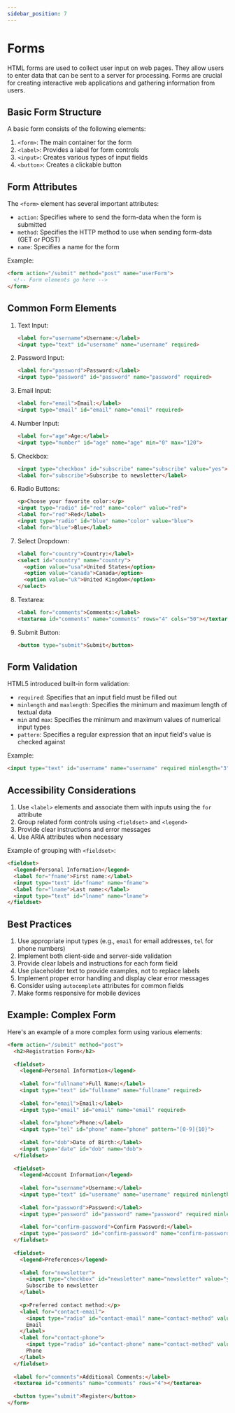 ```yaml
---
sidebar_position: 7
---
```


# Forms

HTML forms are used to collect user input on web pages. They allow users to enter data that can be sent to a server for processing. Forms are crucial for creating interactive web applications and gathering information from users.

## Basic Form Structure

A basic form consists of the following elements:

1. `<form>`: The main container for the form
2. `<label>`: Provides a label for form controls
3. `<input>`: Creates various types of input fields
4. `<button>`: Creates a clickable button

## Form Attributes

The `<form>` element has several important attributes:

- `action`: Specifies where to send the form-data when the form is submitted
- `method`: Specifies the HTTP method to use when sending form-data (GET or POST)
- `name`: Specifies a name for the form

Example:
```html
<form action="/submit" method="post" name="userForm">
  <!-- Form elements go here -->
</form>
```

## Common Form Elements

1. Text Input:
   ```html
   <label for="username">Username:</label>
   <input type="text" id="username" name="username" required>
   ```

2. Password Input:
   ```html
   <label for="password">Password:</label>
   <input type="password" id="password" name="password" required>
   ```

3. Email Input:
   ```html
   <label for="email">Email:</label>
   <input type="email" id="email" name="email" required>
   ```

4. Number Input:
   ```html
   <label for="age">Age:</label>
   <input type="number" id="age" name="age" min="0" max="120">
   ```

5. Checkbox:
   ```html
   <input type="checkbox" id="subscribe" name="subscribe" value="yes">
   <label for="subscribe">Subscribe to newsletter</label>
   ```

6. Radio Buttons:
   ```html
   <p>Choose your favorite color:</p>
   <input type="radio" id="red" name="color" value="red">
   <label for="red">Red</label>
   <input type="radio" id="blue" name="color" value="blue">
   <label for="blue">Blue</label>
   ```

7. Select Dropdown:
   ```html
   <label for="country">Country:</label>
   <select id="country" name="country">
     <option value="usa">United States</option>
     <option value="canada">Canada</option>
     <option value="uk">United Kingdom</option>
   </select>
   ```

8. Textarea:
   ```html
   <label for="comments">Comments:</label>
   <textarea id="comments" name="comments" rows="4" cols="50"></textarea>
   ```

9. Submit Button:
   ```html
   <button type="submit">Submit</button>
   ```

## Form Validation

HTML5 introduced built-in form validation:

- `required`: Specifies that an input field must be filled out
- `minlength` and `maxlength`: Specifies the minimum and maximum length of textual data
- `min` and `max`: Specifies the minimum and maximum values of numerical input types
- `pattern`: Specifies a regular expression that an input field's value is checked against

Example:
```html
<input type="text" id="username" name="username" required minlength="3" maxlength="20" pattern="[a-zA-Z0-9]+">
```

## Accessibility Considerations

1. Use `<label>` elements and associate them with inputs using the `for` attribute
2. Group related form controls using `<fieldset>` and `<legend>`
3. Provide clear instructions and error messages
4. Use ARIA attributes when necessary

Example of grouping with `<fieldset>`:
```html
<fieldset>
  <legend>Personal Information</legend>
  <label for="fname">First name:</label>
  <input type="text" id="fname" name="fname">
  <label for="lname">Last name:</label>
  <input type="text" id="lname" name="lname">
</fieldset>
```

## Best Practices

1. Use appropriate input types (e.g., `email` for email addresses, `tel` for phone numbers)
2. Implement both client-side and server-side validation
3. Provide clear labels and instructions for each form field
4. Use placeholder text to provide examples, not to replace labels
5. Implement proper error handling and display clear error messages
6. Consider using `autocomplete` attributes for common fields
7. Make forms responsive for mobile devices

## Example: Complex Form

Here's an example of a more complex form using various elements:

```html
<form action="/submit" method="post">
  <h2>Registration Form</h2>
  
  <fieldset>
    <legend>Personal Information</legend>
    
    <label for="fullname">Full Name:</label>
    <input type="text" id="fullname" name="fullname" required>
    
    <label for="email">Email:</label>
    <input type="email" id="email" name="email" required>
    
    <label for="phone">Phone:</label>
    <input type="tel" id="phone" name="phone" pattern="[0-9]{10}">
    
    <label for="dob">Date of Birth:</label>
    <input type="date" id="dob" name="dob">
  </fieldset>
  
  <fieldset>
    <legend>Account Information</legend>
    
    <label for="username">Username:</label>
    <input type="text" id="username" name="username" required minlength="5" maxlength="20">
    
    <label for="password">Password:</label>
    <input type="password" id="password" name="password" required minlength="8">
    
    <label for="confirm-password">Confirm Password:</label>
    <input type="password" id="confirm-password" name="confirm-password" required>
  </fieldset>
  
  <fieldset>
    <legend>Preferences</legend>
    
    <label for="newsletter">
      <input type="checkbox" id="newsletter" name="newsletter" value="yes">
      Subscribe to newsletter
    </label>
    
    <p>Preferred contact method:</p>
    <label for="contact-email">
      <input type="radio" id="contact-email" name="contact-method" value="email">
      Email
    </label>
    <label for="contact-phone">
      <input type="radio" id="contact-phone" name="contact-method" value="phone">
      Phone
    </label>
  </fieldset>
  
  <label for="comments">Additional Comments:</label>
  <textarea id="comments" name="comments" rows="4"></textarea>
  
  <button type="submit">Register</button>
</form>
```
